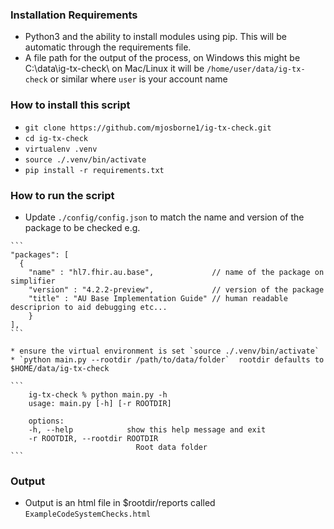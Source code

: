 ### Installation Requirements
- Python3 and the ability to install modules using pip. This will be automatic through the requirements file.
- A file path for the output of the process, on Windows this might be C:\data\ig-tx-check\ 
  on Mac/Linux it will be `/home/user/data/ig-tx-check` or similar where `user` is your account name


### How to install this script 
   * `git clone https://github.com/mjosborne1/ig-tx-check.git`
   * `cd ig-tx-check`
   * `virtualenv .venv`
   * `source ./.venv/bin/activate`
   * `pip install -r requirements.txt`

### How to run the script
   * Update `./config/config.json` to match the name and version of the package to be checked e.g.  

    ```
    "packages": [
      {        
        "name" : "hl7.fhir.au.base",             // name of the package on simplifier
        "version" : "4.2.2-preview",             // version of the package
        "title" : "AU Base Implementation Guide" // human readable descriprion to aid debugging etc...       
        }
    ],
    ```

    * ensure the virtual environment is set `source ./.venv/bin/activate`
    * `python main.py --rootdir /path/to/data/folder`  rootdir defaults to $HOME/data/ig-tx-check

    ```
        ig-tx-check % python main.py -h
        usage: main.py [-h] [-r ROOTDIR]

        options:
        -h, --help            show this help message and exit
        -r ROOTDIR, --rootdir ROOTDIR
                                Root data folder
    ```    

### Output
   * Output is an html file in $rootdir/reports called `ExampleCodeSystemChecks.html`
